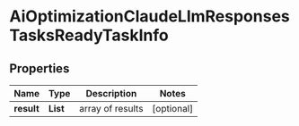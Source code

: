 # AiOptimizationClaudeLlmResponsesTasksReadyTaskInfo


## Properties

| Name | Type | Description | Notes |
|------------ | ------------- | ------------- | -------------|
**result** | **List<AiOptimizationClaudeLlmResponsesTasksReadyResultInfo>** | array of results |[optional]|